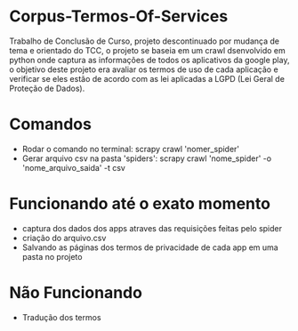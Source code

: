 # Corpus-Termos-Of-Services

Trabalho de Conclusão de Curso, projeto descontinuado por mudança de tema e orientado do TCC, o projeto 
se baseia em um crawl dsenvolvido em python onde captura as informações de todos os aplicativos da google
play, o objetivo deste projeto era avaliar os termos de uso de cada aplicação e verificar se eles estão 
de acordo com as lei aplicadas a LGPD (Lei Geral de Proteção de Dados).

# Comandos 
  * Rodar o comando no terminal: scrapy crawl 'nomer_spider'
  * Gerar arquivo csv na pasta 'spiders':  scrapy crawl 'nome_spider' -o 'nome_arquivo_saida' -t csv

# Funcionando até o exato momento

 * captura dos dados dos apps atraves das requisições feitas pelo spider  
 * criação do arquivo.csv
 * Salvando as páginas dos termos de privacidade de cada app em uma pasta no projeto

# Não Funcionando

 * Tradução dos termos
